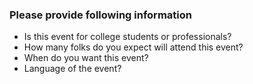 ### Please provide following information

- Is this event for college students or professionals? <Add details>
- How many folks do you expect will attend this event? <Add expected number>
- When do you want this event? <Add date>
- Language of the event? <Add language>

